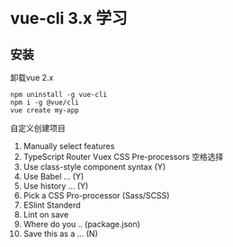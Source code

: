 # vue-cli 3.x 学习

## 安装

卸载vue 2.x
```
npm uninstall -g vue-cli
npm i -g @vue/cli
vue create my-app
```

自定义创建项目

1. Manually select features
2. TypeScript Router Vuex CSS Pre-processors 空格选择
3. Use class-style component syntax (Y)
4. Use Babel ... (Y)
5. Use history ... (Y)
6. Pick a CSS Pro-processor (Sass/SCSS)
7. ESlint Standerd
8. Lint on save
9. Where do you .. (package.json)
10. Save this as a ... (N)